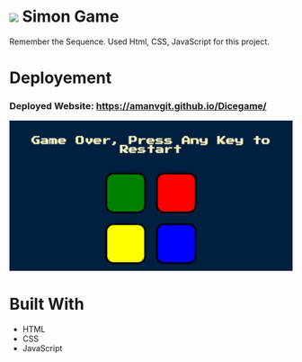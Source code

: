 # <img src="favicon.ico" width="40"> Simon Game 
Remember the Sequence. Used Html, CSS, JavaScript for this project.

# Deployement
### Deployed Website: https://amanvgit.github.io/Dicegame/

![Simon game](https://github.com/AmanVgit/Simon-Game/blob/171e49b3f9e3e9179a0c59e03a2cd933d4bd5014/simon%20game%20img.png)

# Built With
* HTML
* CSS
* JavaScript
